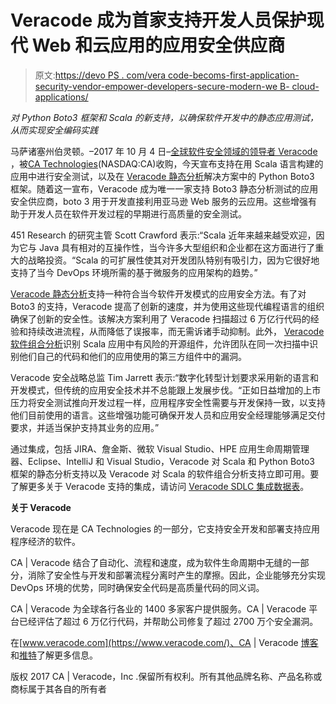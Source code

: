 # Veracode 成为首家支持开发人员保护现代 Web 和云应用的应用安全供应商

> 原文:[https://devo PS . com/vera code-becoms-first-application-security-vendor-empower-developers-secure-modern-we B- cloud-applications/](https://devops.com/veracode-becomes-first-application-security-vendor-empower-developers-secure-modern-web-cloud-applications/)

*对 Python Boto3 框架和 Scala 的新支持，以确保软件开发中的静态应用测试，从而实现安全编码实践*

马萨诸塞州伯灵顿。–2017 年 10 月 4 日–[全球软件安全领域的领导者 Veracode](https://www.veracode.com/) ，被[CA Technologies](http://www.ca.com/)(NASDAQ:CA)收购，今天宣布支持在用 Scala 语言构建的应用中进行安全测试，以及在 [Veracode 静态分析](https://www.veracode.com/products/binary-static-analysis-sast)解决方案中的 Python Boto3 框架。随着这一宣布，Veracode 成为唯一一家支持 Boto3 静态分析测试的应用安全供应商，boto 3 用于开发直接利用亚马逊 Web 服务的云应用。这些增强有助于开发人员在软件开发过程的早期进行高质量的安全测试。

451 Research 的研究主管 Scott Crawford 表示:“Scala 近年来越来越受欢迎，因为它与 Java 具有相对的互操作性，当今许多大型组织和企业都在这方面进行了重大的战略投资。“Scala 的可扩展性使其对开发团队特别有吸引力，因为它很好地支持了当今 DevOps 环境所需的基于微服务的应用架构的趋势。”

[Veracode 静态分析](https://www.veracode.com/products/binary-static-analysis-sast)支持一种符合当今软件开发模式的应用安全方法。有了对 Boto3 的支持，Veracode 提高了创新的速度，并为使用这些现代编程语言的组织确保了创新的安全性。该解决方案利用了 Veracode 扫描超过 6 万亿行代码的经验和持续改进流程，从而降低了误报率，而无需诉诸手动抑制。此外， [Veracode 软件组合分析](https://www.veracode.com/products/software-composition-analysis)识别 Scala 应用中有风险的开源组件，允许团队在同一次扫描中识别他们自己的代码和他们的应用使用的第三方组件中的漏洞。

Veracode 安全战略总监 Tim Jarrett 表示:“数字化转型计划要求采用新的语言和开发模式，但传统的应用安全技术并不总能跟上发展步伐。“正如日益增加的上市压力将安全测试推向开发过程一样，应用程序安全性需要与开发保持一致，以支持他们目前使用的语言。这些增强功能可确保开发人员和应用安全经理能够满足交付要求，并适当保护支持其业务的应用。”

通过集成，包括 JIRA、詹金斯、微软 Visual Studio、HPE 应用生命周期管理器、Eclipse、IntelliJ 和 Visual Studio，Veracode 对 Scala 和 Python Boto3 框架的静态分析支持以及 Veracode 对 Scala 的软件组合分析支持立即可用。要了解更多关于 Veracode 支持的集成，请访问 [Veracode SDLC 集成数据表](https://info.veracode.com/veracode-integrations-datasheet-resource.html)。

**关于 Veracode**

Veracode 现在是 CA Technologies 的一部分，它支持安全开发和部署支持应用程序经济的软件。

CA | Veracode 结合了自动化、流程和速度，成为软件生命周期中无缝的一部分，消除了安全性与开发和部署流程分离时产生的摩擦。因此，企业能够充分实现 DevOps 环境的优势，同时确保安全代码是高质量代码的同义词。

CA | Veracode 为全球各行各业的 1400 多家客户提供服务。CA | Veracode 平台已经评估了超过 6 万亿行代码，并帮助公司修复了超过 2700 万个安全漏洞。

在[www.veracode.com](https://www.veracode.com/)、CA | Veracode [博客](https://www.veracode.com/blog)和[推特](https://twitter.com/Veracode)了解更多信息。

版权 2017 CA | Veracode，Inc .保留所有权利。所有其他品牌名称、产品名称或商标属于其各自的所有者